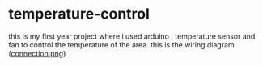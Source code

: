 # temperature-control
this is my first year project where i used arduino , temperature sensor and fan to control the temperature of the area.
this is the wiring diagram
([connection.png](https://github.com/srivarshP/temperature-control/blob/main/connection.png))
